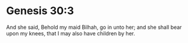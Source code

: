 # Genesis 30:3

And she said, Behold my maid Bilhah, go in unto her; and she shall bear upon my knees, that I may also have children by her.